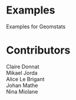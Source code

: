 # Examples
Examples for Geomstats

# Contributors
Claire Donnat  
Mikael Jorda  
Alice Le Brigant  
Johan Mathe  
Nina Miolane  
